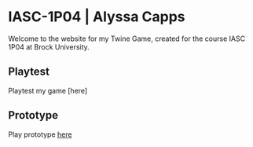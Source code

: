 # IASC-1P04 | Alyssa Capps

Welcome to the website for my Twine Game, created for the course IASC 1P04 at Brock University.

## Playtest

Playtest my game [here]

## Prototype

Play prototype [here](prototype/TheSecretsofEldergrove.html)

